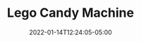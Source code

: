 ---
title: "Lego Candy Machine"
date: 2022-01-14T12:24:05-05:00
description: ""
categories: []
displayInMenu: false
displayInList: true
draft: true
dropCap: false
resources:
- name: featuredImage
  src: ""
---